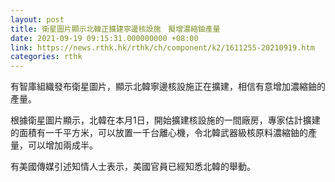 ```yaml
---
layout: post
title: 衛星圖片顯示北韓正擴建寧邊核設施　擬增濃縮鈾產量
date: 2021-09-19 09:15:31.000000000 +08:00
link: https://news.rthk.hk/rthk/ch/component/k2/1611255-20210919.htm
categories: rthk
---
```


有智庫組織發布衛星圖片，顯示北韓寧邊核設施正在擴建，相信有意增加濃縮鈾的產量。

根據衛星圖片顯示，北韓在本月1日，開始擴建核設施的一間廠房，專家估計擴建的面積有一千平方米，可以放置一千台離心機，令北韓武器級核原料濃縮鈾的產量，可以增加兩成半。

有美國傳媒引述知情人士表示，美國官員已經知悉北韓的舉動。
